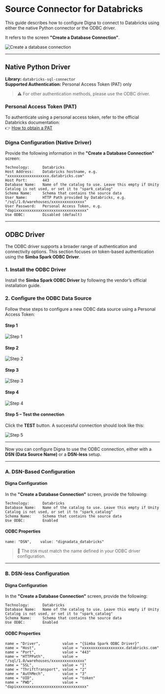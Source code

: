 # Source Connector for Databricks

This guide describes how to configure Digna to connect to Databricks using either the native Python connector or the ODBC driver.

It refers to the screen **"Create a Database Connection"**.

![Create a database connection](images/data_source_config_input_mask.png)

---

## Native Python Driver

**Library:** `databricks-sql-connector`  
**Supported Authentication:** Personal Access Token (PAT) only

> ⚠️ For other authentication methods, please use the ODBC driver.

### Personal Access Token (PAT)

To authenticate using a personal access token, refer to the official Databricks documentation:  
👉 [How to obtain a PAT](https://docs.databricks.com/aws/en/dev-tools/auth/pat)

### Digna Configuration (Native Driver)

Provide the following information in the **"Create a Database Connection"** screen:

```
Technology:      Databricks
Host Address:    Databricks hostname, e.g. "xxxxxxxxxxxxxxxxxxx.databricks.com"
Host Port:       443
Database Name:   Name of the catalog to use. Leave this empty if Unity Catalog is not used, or set it to "spark_catalog" 
Schema Name:     Schema that contains the source data
User Name:       HTTP Path provided by Databricks, e.g. "/sql/1.0/warehouses/xxxxxxxxxxxxxxx"
User Password:   Personal Access Token, e.g. "dapixxxxxxxxxxxxxxxxxxxxxxxxxxxxxxxx"
Use ODBC:        Disabled (default)
```

---

## ODBC Driver

The ODBC driver supports a broader range of authentication and connectivity options. This section focuses on token-based authentication using the **Simba Spark ODBC Driver**.

### 1. Install the ODBC Driver

Install the **Simba Spark ODBC Driver** by following the vendor’s official installation guide.

### 2. Configure the ODBC Data Source

Follow these steps to configure a new ODBC data source using a Personal Access Token:

#### Step 1
![Step 1](images/databricks/create_odbc_data_source_step1.png)

#### Step 2
![Step 2](images/databricks/create_odbc_data_source_step2.png)

#### Step 3
![Step 3](images/databricks/create_odbc_data_source_step3.png)

#### Step 4
![Step 4](images/databricks/create_odbc_data_source_step4.png)

#### Step 5 – Test the connection

Click the **TEST** button. A successful connection should look like this:

![Step 5](images/databricks/create_odbc_data_source_step5.png)

---

Now you can configure Digna to use the ODBC connection, either with a **DSN (Data Source Name)** or a **DSN-less** setup.

---

### A. DSN-Based Configuration

#### Digna Configuration

In the **"Create a Database Connection"** screen, provide the following:

```
Technology:      Databricks
Database Name:   Name of the catalog to use. Leave this empty if Unity Catalog is not used, or set it to "spark_catalog"
Schema Name:     Schema that contains the source data
Use ODBC:        Enabled
```

#### ODBC Properties

```
name: "DSN",    value: "dignadata_databricks"
```

> 🔹 The `DSN` must match the name defined in your ODBC driver configuration.

---

### B. DSN-less Configuration

#### Digna Configuration

In the **"Create a Database Connection"** screen, provide the following:

```
Technology:      Databricks
Database Name:   Name of the catalog to use. Leave this empty if Unity Catalog is not used, or set it to "spark_catalog"
Schema Name:     Schema that contains the source data
Use ODBC:        Enabled
```

#### ODBC Properties

```
name = "Driver",          value = "{Simba Spark ODBC Driver}"
name = "Host",            value = "xxxxxxxxxxxxxxxxxxx.databricks.com"
name = "Port",            value = "443"
name = "HTTPPath",        value = "/sql/1.0/warehouses/xxxxxxxxxxxxxxx"
name = "SSL",             value = "1"
name = "ThriftTransport", value = "2"
name = "AuthMech",        value = "3"
name = "UID",             value = "token"
name = "PWD",             value = "dapixxxxxxxxxxxxxxxxxxxxxxxxxxxxxxxx"
```
